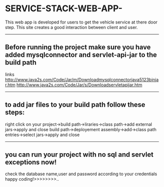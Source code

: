 # SERVICE-STACK-WEB-APP-
This web app is developed for users to get the vehicle service at there door step. This site creates a good interaction between client and user.

-------------------------------------------------
Before running the project make sure you have added mysqlconnector and servlet-api-jar to the build path
-----------------
links
http://www.java2s.com/Code/Jar/m/Downloadmysqlconnectorjava5123binjar.htm
http://www.java2s.com/Code/Jar/s/Downloadservletapijar.htm

---------------------------------------
to add jar files to your build path follow these steps:
----------------------------------
right click on your project->build path->liraries->class path->add external jars->apply and close
build path->deployement assembly->add->class path entries->select jars->apply and close

------------------------------------------------------
you can run your project with no sql and servlet exceptions now!
----------------------------------------------------------------------
check the database name,user and password according to your credentials
happy coding!>>>>>>>>..
